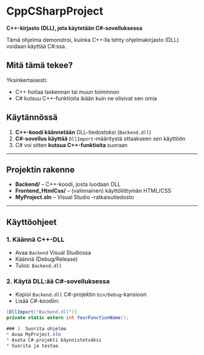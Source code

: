 # CppCSharpProject

**C++-kirjasto (DLL), jota käytetään C#-sovelluksessa**

Tämä ohjelma demonstroi, kuinka C++:lla tehty ohjelmakirjasto (DLL) voidaan käyttää C#:ssa.

## Mitä tämä tekee?

Yksinkertaisesti:
- C++ hoitaa laskennan tai muun toiminnon
- C# kutsuu C++-funktioita ikään kuin ne olisivat sen omia

## Käytännössä

1. **C++-koodi käännetään** DLL-tiedostoksi (`Backend.dll`)
2. **C#-sovellus käyttää** `DllImport`-määritystä ottaakseen sen käyttöön
3. C# voi sitten **kutsua C++-funktioita** suoraan

---

## Projektin rakenne

- **Backend/** – C++-koodi, josta luodaan DLL
- **Frontend_HtmlCss/** – (valinnainen) käyttöliittymän HTML/CSS
- **MyProject.sln** – Visual Studio -ratkaisutiedosto

---

## Käyttöohjeet

### 1. Käännä C++-DLL

- Avaa `Backend` Visual Studiossa
- Käännä (Debug/Release)
- Tulos: `Backend.dll`

### 2. Käytä DLL:ää C#-sovelluksessa

- Kopioi `Backend.dll` C#-projektin `bin/Debug`-kansioon
- Lisää C#-koodiin:

```csharp
[DllImport("Backend.dll")]
private static extern int YourFunctionName();

### 3. Suorita ohjelma
* Avaa MyProject.sln
* Aseta C#-projekti käynnistetväksi
* Suorita ja testaa.